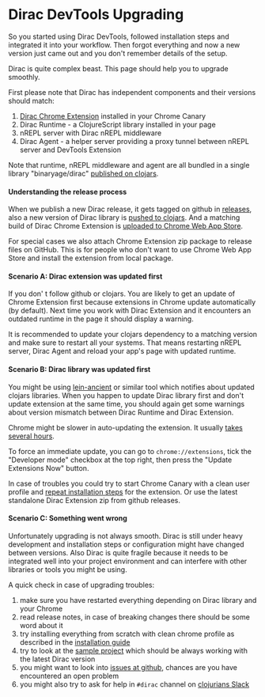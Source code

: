 # Dirac DevTools Upgrading

So you started using Dirac DevTools, followed installation steps and integrated it into your workflow.
Then forgot everything and now a new version just came out and you don't remember details of the setup.

Dirac is quite complex beast. This page should help you to upgrade smoothly.

First please note that Dirac has independent components and their versions should match:

1. [Dirac Chrome Extension](https://chrome.google.com/webstore/detail/dirac-devtools/kbkdngfljkchidcjpnfcgcokkbhlkogi) installed in your Chrome Canary
1. Dirac Runtime - a ClojureScript library installed in your page
1. nREPL server with Dirac nREPL middleware
1. Dirac Agent - a helper server providing a proxy tunnel between nREPL server and DevTools Extension

Note that runtime, nREPL middleware and agent are all bundled in a single library "binaryage/dirac" [published on clojars](https://clojars.org/binaryage/dirac).

#### Understanding the release process

When we publish a new Dirac release, it gets tagged on github in [releases](https://github.com/binaryage/dirac/releases),
also a new version of Dirac library is [pushed to clojars](https://clojars.org/binaryage/dirac).
And a matching build of Dirac Chrome Extension
is [uploaded to Chrome Web App Store](https://chrome.google.com/webstore/detail/dirac-devtools/kbkdngfljkchidcjpnfcgcokkbhlkogi).

For special cases we also attach Chrome Extension zip package to release files on GitHub. This is for people who don't want
 to use Chrome Web App Store and install the extension from local package.

#### Scenario A: Dirac extension was updated first

If you don' t follow github or clojars. You are likely to get an update of Chrome Extension first because extensions
in Chrome update automatically (by default). Next time you work with Dirac Extension and it encounters an outdated runtime
in the page it should display a warning.

It is recommended to update your clojars dependency to a matching version and make sure to restart all your systems.
 That means restarting nREPL server, Dirac Agent and reload your app's page with updated runtime.

#### Scenario B: Dirac library was updated first

You might be using [lein-ancient](https://github.com/xsc/lein-ancient) or similar tool which notifies about updated clojars libraries.
When you happen to update Dirac library first and don't update extension at the same time, you should again get some warnings
about version mismatch between Dirac Runtime and Dirac Extension.

Chrome might be slower in auto-updating the extension. It usually [takes several hours](http://stackoverflow.com/questions/24100507/how-often-do-chrome-extensions-automatically-update).

To force an immediate update, you can go to `chrome://extensions`, tick the "Developer mode" checkbox at the top right,
then press the "Update Extensions Now" button.

In case of troubles you could try to start Chrome Canary with a clean user profile
and [repeat installation steps](https://github.com/binaryage/dirac/blob/master/docs/installation.md#setup-dirac-chrome-extension)
for the extension. Or use the latest standalone Dirac Extension zip from github releases.

#### Scenario C: Something went wrong

Unfortunately upgrading is not always smooth. Dirac is still under heavy development and installation steps or configuration
 might have changed between versions. Also Dirac is quite fragile because it needs to be integrated well into your project
 environment and can interfere with other libraries or tools you might be using.

A quick check in case of upgrading troubles:

1. make sure you have restarted everything depending on Dirac library and your Chrome
1. read release notes, in case of breaking changes there should be some word about it
1. try installing everything from scratch with clean chrome profile as described in the [installation guide](installation.md)
1. try to look at the [sample project](https://github.com/binaryage/dirac-sample) which should be always working with the latest Dirac version
1. you might want to look into [issues at github](https://github.com/binaryage/dirac/issues), chances are you have encountered an open problem
1. you might also try to ask for help in `#dirac` channel on [clojurians Slack](http://clojurians.net)